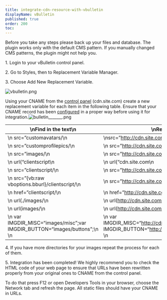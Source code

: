 ```yaml
---
title: integrate-cdn-resource-with-vbulletin
displayName: vBulletin
published: true
order: 200
toc:
---
```

Before you take any steps please back up your files and database. The plugin works only with the default CMS pattern. If you manually changed CMS patterns, the plugin might not help you.

1\. Login to your vBulletin control panel.

2\. Go to Styles, then to Replacement Variable Manager.

3\. Choose Add New Replacement Variable.

<img src="https://support.gcore.com/hc/article_attachments/360010892858/vbulletin.png" alt="vbulletin.png">

Using your CNAME from the [control panel](https://control.gcdn.co/) (cdn.site.com) create a new replacement variable for each item in the following table. Ensure that your CNAME record has been [configured](https://support.gcore.com/hc/en-us/articles/213969769-%D0%A1NAME) in a proper way before using it for integration.<img src="https://support.gcore.com/hc/article_attachments/360010892898/bulletin_______.png" alt="bulletin_______.png">



| \nFind in the text\n                                                       | \nReplace with\n                                                                                                   |
|----------------------------------------------------------------------------|--------------------------------------------------------------------------------------------------------------------|
| \n  src=”customavatars/\n                                                  | \nsrc=”http://cdn.site.com/customavatars/\n                                                                        |
| \n  src=”customprofilepics/\n                                              | \n  src=”http://cdn.site.com/customprofilepics/\n                                                                  |
| \n  src=”images/\n                                                         | \n  src=”http://cdn.site.com/images/\n                                                                             |
| \n  url(“clientscript\n                                                    | \n  url(“cdn.site.com\n                                                                                            |
| \n  src=”clientscript/\n                                                   | \n  src=”http://cdn.site.com/\n                                                                                    |
| \n  src=”{vb:raw vboptions.bburl}/clientscript/\n                          | \n  src=”http://cdn.site.com/\n                                                                                    |
| \n  href=”clientscript/\n                                                  | \n  href=”http://cdn.site.com/\n                                                                                   |
| \n  url(./images/\n                                                        | \n  url(http://cdn.site.com/images/\n                                                                              |
| \n  url(images/\n                                                          | \n  url(http://cdn.site.com/images/\n                                                                              |
| \n  var IMGDIR_MISC=“images/misc”;var IMGDIR_BUTTON=“images/buttons”;\n \n | \n  var IMGDIR_MISC=“http://cdn.site.com/images/misc”;var IMGDIR_BUTTON=“http://cdn.site.com/images/buttons”;\n \n |

4\. If you have more directories for your images repeat the process for each of them.

5\. Integration has been completed! We highly recommend you to check the HTML code of your web page to ensure that URLs have been rewritten properly from your original ones to CNAME from the control panel.

To do that press F12 or open Developers Tools in your browser, choose the Network tab and refresh the page. All static files should have your CNAME in URLs.
